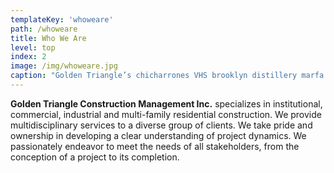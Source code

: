 ```yaml
---
templateKey: 'whoweare'
path: /whoweare
title: Who We Are
level: top
index: 2
image: /img/whoweare.jpg
caption: "Golden Triangle’s chicharrones VHS brooklyn distillery marfa fam. Tofu master cleanse schlitz."
---
```


<strong>Golden Triangle Construction Management Inc.</strong> specializes in institutional, commercial, industrial and multi-family residential construction. We provide multidisciplinary services to a diverse group of clients. We take pride and ownership in developing a clear understanding of project dynamics. We passionately endeavor to meet the needs of all stakeholders, from the conception of a project to its completion.
